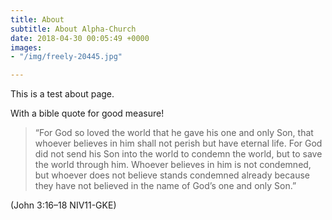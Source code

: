 ```yaml
---
title: About
subtitle: About Alpha-Church
date: 2018-04-30 00:05:49 +0000
images:
- "/img/freely-20445.jpg"

---
```

This is a test about page.

With a bible quote for good measure!

> “For God so loved the world that he gave his one and only Son, that whoever believes in him shall not perish but have eternal life. For God did not send his Son into the world to condemn the world, but to save the world through him. Whoever believes in him is not condemned, but whoever does not believe stands condemned already because they have not believed in the name of God’s one and only Son.”

(John 3:16–18 NIV11-GKE)